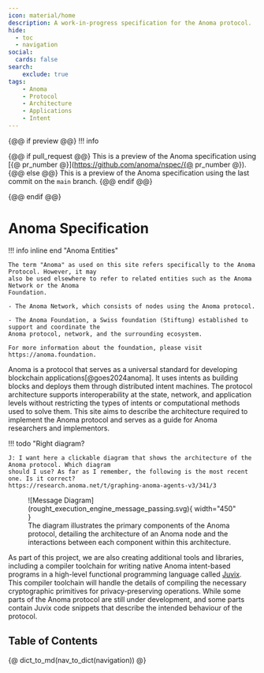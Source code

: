 ```yaml
---
icon: material/home
description: A work-in-progress specification for the Anoma protocol.
hide:
  - toc
  - navigation
social:
  cards: false
search:
    exclude: true
tags:
    - Anoma
    - Protocol
    - Architecture
    - Applications
    - Intent
---
```


{@@ if preview @@}
!!! info

{@@ if pull_request @@}
    This is a preview of the Anoma specification using [{@ pr_number @}](https://github.com/anoma/nspec/{@ pr_number @}).
{@@ else @@}
    This is a preview of the Anoma specification using the last commit on the `main` branch.
{@@ endif @@}

{@@ endif @@}

<!-- Source of inspiration:
- https://ethresear.ch/t/rfc-draft-anoma-as-the-universal-intent-machine-for-ethereum/19109
 -->

# Anoma Specification

!!! info inline end "Anoma Entities"

    The term "Anoma" as used on this site refers specifically to the Anoma Protocol. However, it may
    also be used elsewhere to refer to related entities such as the Anoma Network or the Anoma
    Foundation.

    - The Anoma Network, which consists of nodes using the Anoma protocol.

    - The Anoma Foundation, a Swiss foundation (Stiftung) established to support and coordinate the
    Anoma protocol, network, and the surrounding ecosystem.

    For more information about the foundation, please visit https://anoma.foundation.

Anoma is a protocol that serves as a universal standard for developing blockchain
applications[@goes2024anoma]. It uses intents as building blocks and deploys them through
distributed intent machines. The protocol architecture supports interoperability at the state,
network, and application levels without restricting the types of intents or computational methods
used to solve them. This site aims to describe the architecture required to implement the Anoma
protocol and serves as a guide for Anoma researchers and implementors.

!!! todo "Right diagram?

    J: I want here a clickable diagram that shows the architecture of the Anoma protocol. Which diagram
    should I use? As far as I remember, the following is the most recent one. Is it correct?
    https://research.anoma.net/t/graphing-anoma-agents-v3/341/3

<figure markdown="span">
![Message Diagram](rought_execution_engine_message_passing.svg){ width="450" }
<figcaption markdown="span">
The diagram illustrates the primary components of the Anoma protocol, detailing the architecture of an Anoma node and the interactions between each component within this architecture.
</figcaption>
</figure>

As part of this project, we are also creating additional tools and libraries, including a compiler
toolchain for writing native Anoma intent-based programs in a high-level functional programming
language called [Juvix](https://docs.juvix.org). This compiler toolchain will handle the details of
compiling the necessary cryptographic primitives for privacy-preserving operations. While some
parts of the Anoma protocol are still under development, and some parts contain Juvix code snippets
that describe the intended behaviour of the protocol.


## Table of Contents

{@ dict_to_md(nav_to_dict(navigation)) @}



